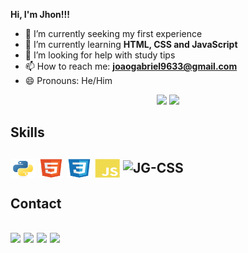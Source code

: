 **Hi, I'm Jhon!!!**

- 🔭 I’m currently seeking my first experience
- 🌱 I’m currently learning <strong>HTML, CSS and JavaScript</strong>
- 🤔 I’m looking for help with study tips
- 📫 How to reach me: <strong><a href="joaogabriel9633@gmail.com">joaogabriel9633@gmail.com</a></strong>
- 😄 Pronouns: He/Him

<div align="center" style="display: inline_block">
  <img height="180em" src="https://github-readme-stats.vercel.app/api?username=JGabriel963&show_icons=true&theme=dracula&include_all_commits=true&count_private=true"/>
  <img height="180em" src="https://github-readme-stats.vercel.app/api/top-langs/?username=JGabriel963&layout=compact&langs_count=7&theme=dracula"/>
</div>
<h2>Skills<h2>

<div style="display: inline_block">
  <img align="center" alt="JG-Python" height="30" width="40" src="https://raw.githubusercontent.com/devicons/devicon/master/icons/python/python-original.svg">
  <img align="center" alt="JG-HTML" height="30" width="40" src="https://raw.githubusercontent.com/devicons/devicon/master/icons/html5/html5-original.svg">
  <img align="center" alt="JG-CSS" height="30" width="40" src="https://raw.githubusercontent.com/devicons/devicon/master/icons/css3/css3-original.svg">
  <img align="center" alt="JG-Js" height="30" width="40" src="https://raw.githubusercontent.com/devicons/devicon/master/icons/javascript/javascript-plain.svg">
  <img align="center" alt="JG-CSS" height="40" width="50" src="https://cdn.jsdelivr.net/gh/devicons/devicon/icons/php/php-plain.svg" />
</div>
  
<h2>Contact<h2>

<div>
   <a href="https://www.linkedin.com/in/JGabriel963" target="_blank"><img src="https://img.shields.io/badge/-LinkedIn-%230077B5?style=for-the-badge&logo=linkedin&logoColor=white" target="_blank"></a> 
  <a href="https://instagram.com/joaogabriel9263" target="_blank"><img src="https://img.shields.io/badge/-Instagram-%23E4405F?style=for-the-badge&logo=instagram&logoColor=white" target="_blank"></a>
 <a href="https://discord.gg/Jgabriel#7068" target="_blank"><img src="https://img.shields.io/badge/Discord-7289DA?style=for-the-badge&logo=discord&logoColor=white" target="_blank"></a> 
  <a href = "joaogabriel9633@gmail.com"><img src="https://img.shields.io/badge/-Gmail-%23333?style=for-the-badge&logo=gmail&logoColor=white" target="_blank"></a>
</div>
